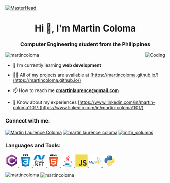 [![MasterHead](https://github.com/user-attachments/assets/3c56479d-0eac-4b82-ae97-040f3ef54a9f)](https://martincoloma.github.io/)
<h1 align="center">Hi 👋, I'm Martin Coloma</h1>
<h3 align="center">Computer Engineering student from the Philippines</h3>
<img align="right" alt="Coding" width-"40" src="https://cdn.dribbb1e.com/users/1162Ø7t7/screenshots/3848914/programmer.gif">
<p align="left"> <img src="https://komarev.com/ghpvc/?username=martincoloma&label=Profile%20views&color=0e75b6&style=flat" alt="martincoloma" /> </p>

- 🌱 I’m currently learning **web development**

- 👨‍💻 All of my projects are available at [https://martincoloma.github.io/](https://martincoloma.github.io/)

- 📫 How to reach me **cmartinlaurence@gmail.com**

- 📄 Know about my experiences [https://www.linkedin.com/in/martin-coloma1101/](https://www.linkedin.com/in/martin-coloma1101/)

<h3 align="left">Connect with me:</h3>
<p align="left">
<a href="https://www.linkedin.com/in/martin-coloma1101/" target="blank"><img align="center" src="https://raw.githubusercontent.com/rahuldkjain/github-profile-readme-generator/master/src/images/icons/Social/linked-in-alt.svg" alt="Martin Laurence Coloma" height="30" width="40" /></a>
<a href="https://www.facebook.com/mrtn.clm20" target="blank"><img align="center" src="https://raw.githubusercontent.com/rahuldkjain/github-profile-readme-generator/master/src/images/icons/Social/facebook.svg" alt="martin laurence coloma" height="30" width="40" /></a>
<a href="https://instagram.com/mrtn_columns" target="blank"><img align="center" src="https://raw.githubusercontent.com/rahuldkjain/github-profile-readme-generator/master/src/images/icons/Social/instagram.svg" alt="mrtn_columns" height="30" width="40" /></a>
</p>

<h3 align="left">Languages and Tools:</h3>
<p align="left"> <a href="https://www.w3schools.com/cs/" target="_blank" rel="noreferrer"> <img src="https://raw.githubusercontent.com/devicons/devicon/master/icons/csharp/csharp-original.svg" alt="csharp" width="40" height="40"/> </a> <a href="https://www.w3schools.com/css/" target="_blank" rel="noreferrer"> <img src="https://raw.githubusercontent.com/devicons/devicon/master/icons/css3/css3-original-wordmark.svg" alt="css3" width="40" height="40"/> </a> <a href="https://dotnet.microsoft.com/" target="_blank" rel="noreferrer"> <img src="https://raw.githubusercontent.com/devicons/devicon/master/icons/dot-net/dot-net-original-wordmark.svg" alt="dotnet" width="40" height="40"/> </a> <a href="https://www.w3.org/html/" target="_blank" rel="noreferrer"> <img src="https://raw.githubusercontent.com/devicons/devicon/master/icons/html5/html5-original-wordmark.svg" alt="html5" width="40" height="40"/> </a> <a href="https://www.java.com" target="_blank" rel="noreferrer"> <img src="https://raw.githubusercontent.com/devicons/devicon/master/icons/java/java-original.svg" alt="java" width="40" height="40"/> </a> <a href="https://developer.mozilla.org/en-US/docs/Web/JavaScript" target="_blank" rel="noreferrer"> <img src="https://raw.githubusercontent.com/devicons/devicon/master/icons/javascript/javascript-original.svg" alt="javascript" width="40" height="40"/> </a> <a href="https://www.mysql.com/" target="_blank" rel="noreferrer"> <img src="https://raw.githubusercontent.com/devicons/devicon/master/icons/mysql/mysql-original-wordmark.svg" alt="mysql" width="40" height="40"/> </a> <a href="https://www.python.org" target="_blank" rel="noreferrer"> <img src="https://raw.githubusercontent.com/devicons/devicon/master/icons/python/python-original.svg" alt="python" width="40" height="40"/> </a> </p>

<p><img align="left" src="https://github-readme-stats.vercel.app/api/top-langs?username=martincoloma&show_icons=true&locale=en&layout=compact" alt="martincoloma" /></p>

<p>&nbsp;<img align="center" src="https://github-readme-stats.vercel.app/api?username=martincoloma&show_icons=true&locale=en" alt="martincoloma" /></p>
